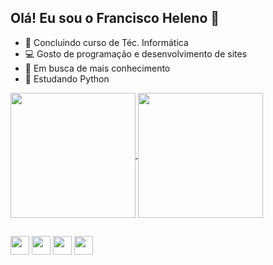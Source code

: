 ## Olá! Eu sou o Francisco Heleno 👋

- 🌱 Concluindo curso de Téc. Informática
- 💻 Gosto de programação e desenvolvimento de sites
- 📘 Em busca de mais conhecimento
- 🐍 Estudando Python


<a href="https://github.com/anuraghazra/github-readme-stats">
  <img height=200 align="center" src="https://github-readme-stats.vercel.app/api?username=fcoheleno&show_icons=true&theme=dark" />
</a>
<a href="https://github.com/anuraghazra/convoychat">
  <img height=200 align="center" src="https://github-readme-stats.vercel.app/api/top-langs?username=fcoheleno&layout=compact&langs_count=8&card_width=320&show_icons=true&theme=dark" />
</a>

##

<div diplay=flex>
  <img height="30" src="https://cdn.jsdelivr.net/gh/devicons/devicon@latest/icons/html5/html5-original.svg" />     
  <img height="30" src="https://cdn.jsdelivr.net/gh/devicons/devicon@latest/icons/css3/css3-original.svg" />
  <img height="30" src="https://cdn.jsdelivr.net/gh/devicons/devicon@latest/icons/javascript/javascript-original.svg" />
  <img height="30" src="https://cdn.jsdelivr.net/gh/devicons/devicon@latest/icons/python/python-original.svg" />
</div>
